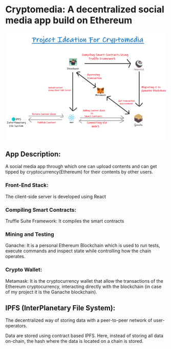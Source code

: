# Cryptomedia: A decentralized social media app build on Ethereum

![Image of Project Ideation](./Ideation_img.png)

## App Description:

A social media app through which one can upload contents and can get tipped by cryptocurrency(Ethereum) for their contents by other users.

### Front-End Stack:

The client-side server is developed using React

### Compiling Smart Contracts:

Truffle Suite Framework: It compiles the smart contracts

### Mining and Testing

Ganache: It is a personal Ethereum Blockchain which is used to run tests, execute commands and inspect state while controlling how the chain operates.

### Crypto Wallet:

Metamask: It is the cryptocurrency wallet that allow the transactions of the Ethereum cryptocurrency, interacting directly with the blockchain (in case of my project it is the Ganache blockchain).   


## IPFS (InterPlanetary File System):

The decentralized way of storing data with a peer-to-peer network of user-operators.

Data are stored using contract based IPFS. Here, instead of storing all data on-chain, the hash where the data is located on a chain is stored.
